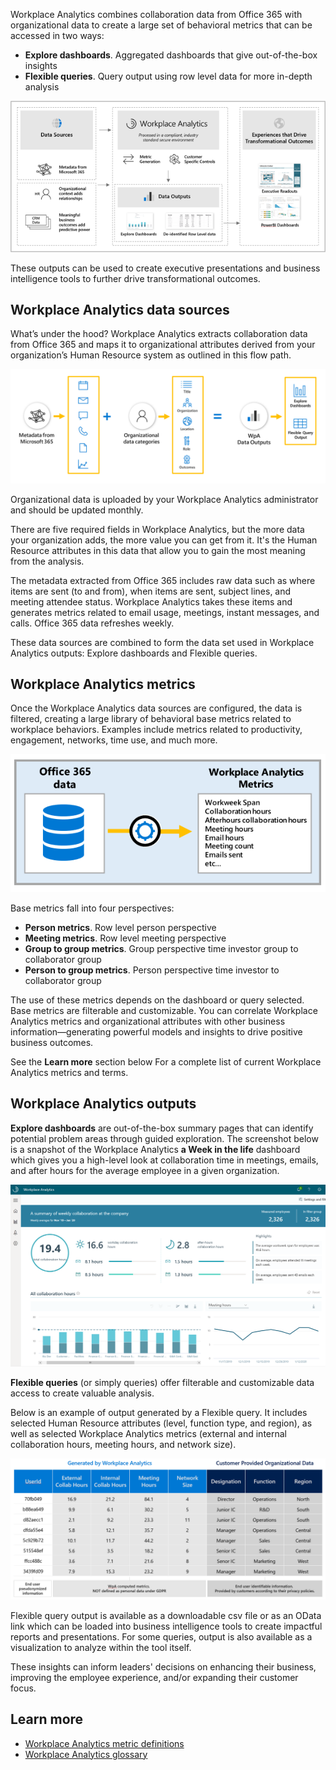 Workplace Analytics combines collaboration data from Office 365 with organizational data to create a large set of behavioral metrics that can be accessed in two ways: 

- **Explore dashboards**. Aggregated dashboards that give out-of-the-box insights
- **Flexible queries**. Query output using row level data for more in-depth analysis

![The flow of data](../media/data-flowpath.png)

These outputs can be used to create executive presentations and business intelligence tools to further drive transformational outcomes.

## Workplace Analytics data sources

What’s under the hood? Workplace Analytics extracts collaboration data from Office 365 and maps it to organizational attributes derived from your organization’s Human Resource system as outlined in this flow path.

![Flow of data sources](../media/data-sources-flowpath.png)

Organizational data is uploaded by your Workplace Analytics administrator and should be updated monthly.

There are five required fields in Workplace Analytics, but the more data your organization adds, the more value you can get from it. It's the Human Resource attributes in this data that allow you to gain the most meaning from the analysis.

The metadata extracted from Office 365 includes raw data such as where items are sent (to and from), when items are sent, subject lines, and meeting attendee status. Workplace Analytics takes these items and generates metrics related to email usage, meetings, instant messages, and calls. Office 365 data refreshes weekly.

These data sources are combined to form the data set used in Workplace Analytics outputs: Explore dashboards and Flexible queries.

## Workplace Analytics metrics

Once the Workplace Analytics data sources are configured, the data is filtered, creating a large library of behavioral base metrics related to workplace behaviors. Examples include metrics related to productivity, engagement, networks, time use, and much more.  

![Data to metrics](../media/data-metrics.png)

Base metrics fall into four perspectives:

- **Person metrics**. Row level person perspective
- **Meeting metrics**. Row level meeting perspective
- **Group to group metrics**. Group perspective time investor group to collaborator group
- **Person to group metrics**. Person perspective time investor to collaborator group

The use of these metrics depends on the dashboard or query selected. Base metrics are filterable and customizable. You can correlate Workplace Analytics metrics and organizational attributes with other business information—generating powerful models and insights to drive positive business outcomes.

See the **Learn more** section below For a complete list of current Workplace Analytics metrics and terms.

## Workplace Analytics outputs

**Explore dashboards** are out-of-the-box summary pages that can identify potential problem areas through guided exploration. The screenshot below is a snapshot of the Workplace Analytics **a Week in the life** dashboard which gives you a high-level look at collaboration time in meetings, emails, and after hours for the average employee in a given organization.

![Explore dashboard](../media/explore-dashboard.png)

**Flexible queries** (or simply queries) offer filterable and customizable data access to create valuable analysis.

Below is an example of output generated by a Flexible query. It includes selected Human Resource attributes (level, function type, and region), as well as selected Workplace Analytics metrics (external and internal collaboration hours, meeting hours, and network size).

![Flexible query outputs](../media/flexible-query-outputs.png)

Flexible query output is available as a downloadable csv file or as an OData link which can be loaded into business intelligence tools to create impactful reports and presentations.  For some queries, output is also available as a visualization to analyze within the tool itself.

These insights can inform leaders' decisions on enhancing their business, improving the employee experience, and/or expanding their customer focus.

## Learn more

- [Workplace Analytics metric definitions](https://docs.microsoft.com/workplace-analytics/use/metric-definitions?azure-portal=true)
- [Workplace Analytics glossary](https://docs.microsoft.com/workplace-analytics/use/glossary?azure-portal=true)
